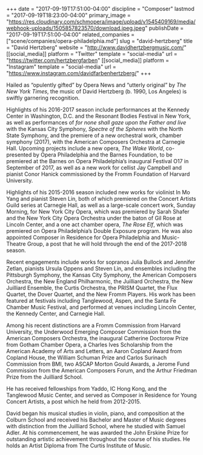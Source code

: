 +++
date = "2017-09-19T17:51:00-04:00"
discipline = "Composer"
lastmod = "2017-09-19T18:23:00-04:00"
primary_image = "https://res.cloudinary.com/schmopera/image/upload/v1545409169/media/webhook-uploads/1505857823570/download.jpeg.jpeg"
publishDate = "2017-09-19T17:51:00-04:00"
related_companies = ["scene/companies/opera-philadelphia.md"]
slug = "david-hertzberg"
title = "David Hertzberg"
website = "http://www.davidhertzbergmusic.com/"
[[social_media]]
platform = "Twitter"
template = "social-media"
url = "https://twitter.com/hertzbergfarben"
[[social_media]]
platform = "Instagram"
template = "social-media"
url = "https://www.instagram.com/davidfarbenhertzberg/"
+++

Hailed as “opulently gifted” by Opera News and “utterly original” by *The New York Times*, the music of David Hertzberg (b. 1990, Los Angeles) is swiftly garnering recognition. 

Highlights of his 2016-2017 season include performances at the Kennedy Center in Washington, D.C. and the Resonant Bodies Festival in New York, as well as performances of *for none shall gaze upon the Father and live* with the Kansas City Symphony, *Spectre of the Spheres* with the North State Symphony, and the premiere of a new orchestral work, chamber symphony (2017), with the American Composers Orchestra at Carnegie Hall. Upcoming projects include a new opera, *The Wake World*, co-presented by Opera Philadelphia and the Barnes Foundation, to be premiered at the Barnes on Opera Philadelphia’s inaugural Festival O17 in September of 2017, as well as a new work for cellist Jay Campbell and pianist Conor Hanick commissioned by the Fromm Foundation of Harvard University. 

Highlights of his 2015-2016 season included new works for violinist In Mo Yang and pianist Steven Lin, both of which premiered on the Concert Artists Guild series at Carnegie Hall, as well as a large-scale concert work, Sunday Morning, for New York City Opera, which was premiered by Sarah Shafer and the New York City Opera Orchestra under the baton of Gil Rose at Lincoln Center, and a one act chamber opera, *The Rose Elf*, which was premiered on Opera Philadelphia’s Double Exposure program. He was also appointed Composer in Residence for Opera Philadelphia and Music-Theatre Group, a post that he will hold through the end of the 2017-2018 season.

Recent engagements include works for sopranos Julia Bullock and Jennifer Zetlan, pianists Ursula Oppens and Steven Lin, and ensembles including the Pittsburgh Symphony, the Kansas City Symphony, the American Composers Orchestra, the New England Philharmonic, the Juilliard Orchestra, the New Juilliard Ensemble, the Curtis Orchestra, the PRISM Quartet, the Flux Quartet, the Dover Quartet, and the New Fromm Players. His work has been featured at festivals including Tanglewood, Aspen, and the Santa Fe Chamber Music Festival, and performed at venues including Lincoln Center, the Kennedy Center, and Carnegie Hall.

Among his recent distinctions are a Fromm Commission from Harvard University, the Underwood Emerging Composer Commission from the American Composers Orchestra, the inaugural Catherine Doctorow Prize from Gotham Chamber Opera, a Charles Ives Scholarship from the American Academy of Arts and Letters, an Aaron Copland Award from Copland House, the William Schuman Prize and Carlos Surinach Commission from BMI, two ASCAP Morton Gould Awards, a Jerome Fund Commission from the American Composers Forum, and the Arthur Friedman Prize from the Juilliard School. 

He has received fellowships from Yaddo, IC Hong Kong, and the Tanglewood Music Center, and served as Composer in Residence for Young Concert Artists, a post which he held from 2012-2015. 

David began his musical studies in violin, piano, and composition at the Colburn School and received his Bachelor and Master of Music degrees with distinction from the Juilliard School, where he studied with Samuel Adler. At his commencement, he was awarded the John Erskine Prize for outstanding artistic achievement throughout the course of his studies. He holds an Artist Diploma from The Curtis Institute of Music.
